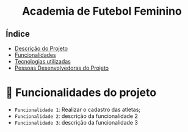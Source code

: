 <h1 align="center"> Academia de Futebol Feminino </h1>

## Índice 
* [Descrição do Projeto](#descrição-do-projeto)
* [Funcionalidades](#funcionalidades)
* [Tecnologias utilizadas](#tecnologias-utilizadas)
* [Pessoas Desenvolvedoras do Projeto](#pessoas-desenvolvedoras)

# :hammer: Funcionalidades do projeto
- `Funcionalidade 1`: Realizar o cadastro das atletas;
- `Funcionalidade 2`: descrição da funcionalidade 2
- `Funcionalidade 3`: descrição da funcionalidade 3
